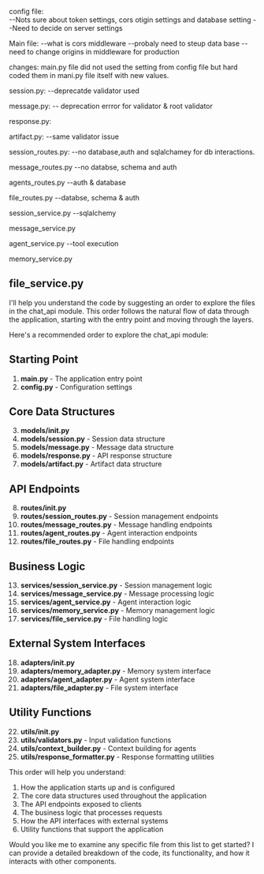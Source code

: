 config file:  
--Nots sure about token settings, cors otigin settings and database setting
--Need to decide on server settings

Main file:
--what is cors middleware
--probaly need to steup data base
--need to change origins in middleware for production

changes: main.py file did not used the setting from config file but hard coded them in mani.py file itself with new values.

session.py:
--deprecatde validator used

message.py:
-- deprecation errror for validator & root validator

response.py:

artifact.py:
--same validator issue

session_routes.py:
--no database,auth and sqlalchamey for db interactions.

message_routes.py
--no databse, schema and auth

agents_routes.py
--auth & database

file_routes.py
--databse, schema & auth

session_service.py
--sqlalchemy

message_service.py

agent_service.py
--tool execution

memory_service.py

file_service.py
--


I'll help you understand the code by suggesting an order to explore the files in the chat_api module. This order follows the natural flow of data through the application, starting with the entry point and moving through the layers.

Here's a recommended order to explore the chat_api module:

## Starting Point
1. **main.py** - The application entry point
2. **config.py** - Configuration settings

## Core Data Structures
3. **models/__init__.py**
4. **models/session.py** - Session data structure
5. **models/message.py** - Message data structure
6. **models/response.py** - API response structure
7. **models/artifact.py** - Artifact data structure

## API Endpoints
8. **routes/__init__.py**
9. **routes/session_routes.py** - Session management endpoints
10. **routes/message_routes.py** - Message handling endpoints
11. **routes/agent_routes.py** - Agent interaction endpoints
12. **routes/file_routes.py** - File handling endpoints

## Business Logic
13. **services/session_service.py** - Session management logic
14. **services/message_service.py** - Message processing logic
15. **services/agent_service.py** - Agent interaction logic
16. **services/memory_service.py** - Memory management logic
17. **services/file_service.py** - File handling logic

## External System Interfaces
18. **adapters/__init__.py**
19. **adapters/memory_adapter.py** - Memory system interface
20. **adapters/agent_adapter.py** - Agent system interface
21. **adapters/file_adapter.py** - File system interface

## Utility Functions
22. **utils/__init__.py**
23. **utils/validators.py** - Input validation functions
24. **utils/context_builder.py** - Context building for agents
25. **utils/response_formatter.py** - Response formatting utilities

This order will help you understand:
1. How the application starts up and is configured
2. The core data structures used throughout the application
3. The API endpoints exposed to clients
4. The business logic that processes requests
5. How the API interfaces with external systems
6. Utility functions that support the application

Would you like me to examine any specific file from this list to get started? I can provide a detailed breakdown of the code, its functionality, and how it interacts with other components.
